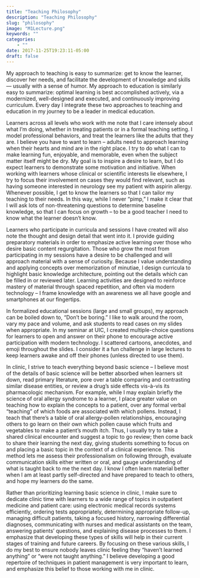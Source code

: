 ```yaml
---
title: "Teaching Philosophy"
description: "Teaching Philosophy"
slug: "philosophy"
image: "M1Lecture.png"
keywords: ""
categories:
    - ""
date: 2017-11-25T19:23:11-05:00
draft: false
---
```

My approach to teaching is easy to summarize: get to know the learner, discover her needs, and facilitate the development of knowledge and skills — usually with a sense of humor. My approach to education is similarly easy to summarize: optimal learning is best accomplished actively, via a modernized, well-designed and executed, and continuously improving curriculum. Every day I integrate these two approaches to teaching and education in my journey to be a leader in medical education.

Learners across all levels who work with me note that I care intensely about what I’m doing, whether in treating patients or in a formal teaching setting. I model professional behaviors, and treat the learners like the adults that they are.  I believe you have to want to learn – adults need to approach learning when their hearts and mind are in the right place. I try to do what I can to make learning fun, enjoyable, and memorable, even when the subject matter itself might be dry. My goal is to inspire a desire to learn, but I do expect learners to demonstrate some motivation and initiative. When working with learners whose clinical or scientific interests lie elsewhere, I try to focus their involvement on cases they would find relevant, such as having someone interested in neurology see my patient with aspirin allergy. Whenever possible, I get to know the learners so that I can tailor my teaching to their needs. In this way,  while I never “pimp,” I make it clear that I will ask lots of non-threatening questions to determine baseline knowledge, so that I can focus on growth – to be a good teacher I need to know what the learner doesn’t know.

Learners who participate in curricula and sessions I have created will also note the thought and design detail that went into it. I provide guiding preparatory materials in order to emphasize active learning over those who desire basic content regurgitation. Those who grow the most from participating in my sessions have a desire to be challenged and will approach material with a sense of curiosity. Because I value understanding and applying concepts over memorization of minutiae, I design curricula to highlight basic knowledge architecture, pointing out the details which can be filled in or reviewed later. Learning activities are designed to reinforce mastery of material through spaced repetition, and often via modern technology – I frame knowledge with an awareness we all have google and smartphones at our fingertips.

In formalized educational sessions (large and small groups), my approach can be boiled down to, “Don’t be boring.” I like to walk around the room, vary my pace and volume, and ask students to read cases on my slides when appropriate. In my seminar at UIC, I created multiple-choice questions for learners to open and answer on their phone to encourage active participation with modern technology. I scattered cartoons, anecdotes, and emoji throughout the slides. I consider it a fun challenge in large lectures to keep learners awake and off their phones (unless directed to use them). 

In clinic, I strive to teach everything beyond basic science – I believe most of the details of basic science will be better absorbed when learners sit down, read primary literature, pore over a table comparing and contrasting similar disease entities, or review a drug’s side effects vis-à-vis its pharmacologic mechanism. For example, while I may explain briefly the science of oral allergy syndrome to a learner, I place greater value on teaching how to explain the concepts to a patient, over any formal verbal “teaching” of which foods are associated with which pollens. Instead, I teach that there’s a table of oral allergy-pollen relationships, encouraging others to go learn on their own which pollen cause which fruits and vegetables to make a patient’s mouth itch. Thus, I usually try to take a shared clinical encounter and suggest a topic to go review; then come back to share their learning the next day, giving students something to focus on and placing a basic topic in the context of a clinical experience. This method lets me assess their professionalism on following through, evaluate communication skills either written or oral, and gauge understanding of what is taught back to me the next day. I know I often learn material better when I am at least partly self-directed and have prepared to teach to others, and hope my learners do the same. 

Rather than prioritizing learning basic science in clinic, I make sure to dedicate clinic time with learners to a wide range of topics in outpatient medicine and patient care: using electronic medical records systems efficiently, ordering tests appropriately, determining appropriate follow-up, managing difficult patients, taking a focused history, narrowing differential diagnoses, communicating with nurses and medical assistants on the team, answering patients’ questions, and explaining disease processes to them. I emphasize that developing these types of skills will help in their current stages of training and future careers. By focusing on these various skills, I do my best to ensure nobody leaves clinic feeling they “haven’t learned anything” or “were not taught anything.” I believe developing a good repertoire of techniques in patient management is very important to learn, and emphasize this belief to those working with me in clinic.  

